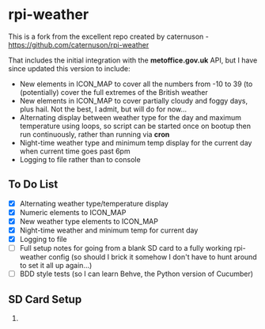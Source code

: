 # rpi-weather
This is a fork from the excellent repo created by caternuson - https://github.com/caternuson/rpi-weather

That includes the initial integration with the **metoffice.gov.uk** API, but I have since updated this version to include:
* New elements in ICON_MAP to cover all the numbers from -10 to 39 (to (potentially) cover the full extremes of the British weather
* New elements in ICON_MAP to cover partially cloudy and foggy days, plus hail.  Not the best, I admit, but will do for now...
* Alternating display between weather type for the day and maximum temperature using loops, so script can be started once on bootup then run continuously, rather than running via **cron**
* Night-time weather type and minimum temp display for the current day when current time goes past 6pm
* Logging to file rather than to console
 

## To Do List
- [X] Alternating weather type/temperature display
- [X] Numeric elements to ICON_MAP
- [X] New weather type elements to ICON_MAP
- [X] Night-time weather and minimum temp for current day
- [X] Logging to file
- [ ] Full setup notes for going from a blank SD card to a fully working rpi-weather config (so should I brick it somehow I don't have to hunt around to set it all up again...)
- [ ] BDD style tests (so I can learn Behve, the Python version of Cucumber)

## SD Card Setup
1. 
